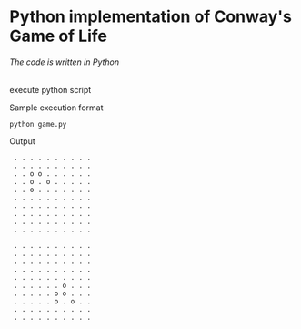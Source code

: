 # Python implementation of Conway's Game of Life


###### The code is written in Python 

execute python script

Sample execution format
```
python game.py

```


Output
```
 . . . . . . . . . .
 . . . . . . . . . .
 . . o o . . . . . .
 . . o . o . . . . .
 . . o . . . . . . .
 . . . . . . . . . .
 . . . . . . . . . .
 . . . . . . . . . .
 . . . . . . . . . .
 . . . . . . . . . .

 . . . . . . . . . .
 . . . . . . . . . .
 . . . . . . . . . .
 . . . . . . . . . .
 . . . . . . . . . .
 . . . . . . o . . .
 . . . . . o o . . .
 . . . . . o . o . .
 . . . . . . . . . .
 . . . . . . . . . .
```



